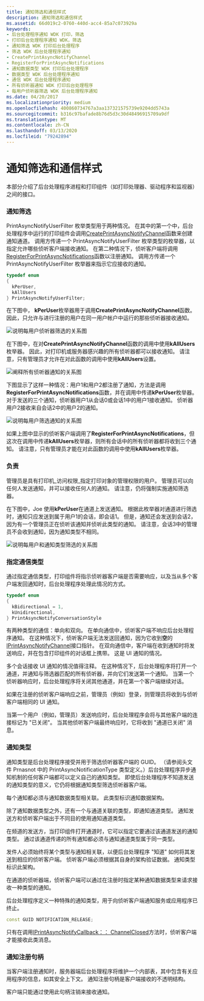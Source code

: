```yaml
---
title: 通知筛选和通信样式
description: 通知筛选和通信样式
ms.assetid: 66d019c2-0760-440d-acc4-85a7c073929a
keywords:
- 后台处理程序通知 WDK 打印，筛选
- 打印后台处理程序通知 WDK，筛选
- 通知筛选 WDK 打印后台处理程序
- 筛选 WDK 后台处理程序通知
- CreatePrintAsyncNotifyChannel
- RegisterForPrintAsyncNotifications
- 通知数据类型 WDK 打印后台处理程序
- 数据类型 WDK 后台处理程序通知
- 通信 WDK 后台处理程序通知
- 所有侦听器通知 WDK 打印后台处理程序
- 每用户侦听器筛选 WDK 后台处理程序通知
ms.date: 04/20/2017
ms.localizationpriority: medium
ms.openlocfilehash: 400860734767a3aa137321575739e9204dd5743a
ms.sourcegitcommit: b316c97bafade8b76d5d3c30d48496915709a9df
ms.translationtype: MT
ms.contentlocale: zh-CN
ms.lasthandoff: 03/13/2020
ms.locfileid: "79242894"
---
```

# <a name="notification-filtering-and-communication-styles"></a>通知筛选和通信样式





本部分介绍了后台处理程序进程和打印组件（如打印处理器、驱动程序和监视器）之间的接口。

### <a name="notification-filtering"></a>通知筛选

PrintAsyncNotifyUserFilter 枚举类型用于两种情况。 在其中的第一个中，后台处理程序中运行的打印组件会调用[CreatePrintAsyncNotifyChannel](https://go.microsoft.com/fwlink/p/?linkid=124750)函数来创建通知通道。 调用方传递一个 PrintAsyncNotifyUserFilter 枚举类型的枚举器，以指定允许哪些侦听客户端接收通知。 在第二种情况下，侦听客户端将调用[RegisterForPrintAsyncNotifications](https://go.microsoft.com/fwlink/p/?linkid=124752)函数以注册通知。 调用方传递一个 PrintAsyncNotifyUserFilter 枚举器来指示它应接收的通知。

```cpp
typedef enum 
{
  kPerUser,
  kAllUsers
} PrintAsyncNotifyUserFilter; 
```

在下图中， **kPerUser**枚举器用于调用**CreatePrintAsyncNotifyChannel**函数。 因此，只允许与进行注册的用户在同一用户帐户中运行的那些侦听器接收通知。

![说明每用户侦听器筛选的关系图](images/notifyfilt1.gif)

在下图中，在对**CreatePrintAsyncNotifyChannel**函数的调用中使用**kAllUsers**枚举器。 因此，对打印机或服务器感兴趣的所有侦听器都可以接收通知。 请注意，只有管理员才允许在对此函数的调用中使用**kAllUsers**设置。

![阐释所有侦听器通知的关系图](images/notifyfilt2.gif)

下图显示了这样一种情况：用户1和用户2都注册了通知，方法是调用**RegisterForPrintAsyncNotifications**函数，并在调用中传递**kPerUser**枚举器。 对于发送的三个通知，侦听器用户1从会话0或会话1中的用户1接收通知。 侦听器用户2接收来自会话2中的用户2的通知。

![说明每用户筛选通知的关系图](images/notifyfilt3.gif)

如果上图中显示的侦听客户端调用了**RegisterForPrintAsyncNotifications**，但这次在调用中传递**kAllUsers**枚举器，则所有会话中的所有侦听器都将收到三个通知。 请注意，只有管理员才能在对此函数的调用中使用**kAllUsers**枚举器。

### <a href="" id="administrators-"></a>负责

管理员是具有打印机\_访问权限\_指定打印对象的管理权限的用户。 管理员可以向任何人发送通知，并可以接收任何人的通知。 请注意，仍将强制实施通知筛选器。

在下图中，Joe 使用**kPerUser**在通道上发送通知。 根据此枚举器对通道进行筛选时，通知只应发送到属于用户1的会话，即会话1。 但是，通知还会发送到会话2，因为有一个管理员正在侦听该通知并侦听此类型的通知。 请注意，会话3中的管理员不会收到通知，因为通知类型不相同。

![说明每用户和通知类型筛选的关系图](images/notifyfilt4.gif)

### <a name="specifying-the-type-of-communication"></a>指定通信类型

通过指定通信类型，打印组件将指示侦听器客户端是否需要响应，以及当从多个客户端发回通知时，后台处理程序处理此情况的方式。

```cpp
typedef enum 
{
  kBidirectional = 1, 
  kUnidirectional, 
} PrintAsyncNotifyConversationStyle
```

有两种类型的通信：单向和双向。 在单向通信中，侦听客户端不响应后台处理程序通知。 在这种情况下，侦听客户端无法发送回通知，因为它收到**空**的[IPrintAsyncNotifyChannel](https://go.microsoft.com/fwlink/p/?linkid=124758)接口指针。 在双向通信中，客户端在收到通知时将发送响应，并在包含打印组件的对话框上携带。 这是 UI 通知的情况。

多个会话接收 UI 通知的情况值得注释。 在这种情况下，后台处理程序将打开一个通道，并通知与筛选器匹配的所有侦听器，并向它们发送第一个通知。 当第一个侦听器响应时，后台处理程序将关闭其他通道，并在第一个客户端继续对话。

如果在注册的侦听客户端响应之前，管理员（例如）登录，则管理员将收到与侦听客户端相同的 UI 通知。

当第一个用户（例如，管理员）发送响应时，后台处理程序会将与其他客户端的连接标记为 "已关闭"。 当其他侦听客户端最终响应时，它将收到 "通道已关闭" 消息。

### <a name="notification-types"></a>通知类型

通知类型是后台处理程序接受并用于筛选侦听器客户端的 GUID。 （请参阅头文件 Prnasnot 中的 PrintAsyncNotificationType 类型定义。）后台处理程序异步通知机制的任何客户端都可以定义自己的通知类型。 即使后台处理程序不知道发送的通知类型的意义，它仍将根据通知类型筛选侦听器客户端。

每个通知都必须与通知数据类型相关联。 此类型标识通知数据架构。

除了通知数据类型之外，还有一个与通道关联的类型，即通知通道类型。 通知发送方和侦听客户端出于不同目的使用通知通道类型。

在频道的发送方，当打印组件打开通道时，它可以指定它要通过该通道发送的通知类型。 通过该通道传递的所有通知都必须与通知通道类型属于同一类型。

发件人必须始终将某个类型与通知相关联，以便后台处理程序 "知道" 如何将其发送到相应的侦听客户端。 侦听客户端必须根据其自身的架构验证数据。 通知类型标识此架构。

在通道的侦听器端，侦听客户端可以通过在注册时指定某种通知数据类型来请求接收一种类型的通知。

后台处理程序定义一种特殊的通知类型，用于向侦听客户端通知服务或应用程序已终止。

```cpp
const GUID NOTIFICATION_RELEASE;
```

只有在调用[IPrintAsyncNotifyCallback：： ChannelClosed](https://go.microsoft.com/fwlink/p/?linkid=124756)方法时，侦听客户端才能接收此类消息。

### <a href="" id="notification-registration-handle-"></a>通知注册句柄

当客户端注册通知时，服务器端后台处理程序将维护一个内部表，其中包含有关应用程序的信息，如其安全上下文。 通知注册句柄是客户端接收的不透明结构。

客户端只能通过使用此句柄注销来接收通知。

 

 




